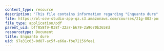 ```yaml
---
content_type: resource
description: 'This file contains information regarding "Enquanto dure". '
file: https://ol-ocw-studio-app-qa.s3.amazonaws.com/courses/21g-802-portuguese-ii-spring-2012/97a31c030d87ac5fe66afbe72156fea1_MIT21G_802S12_EnquantoDure.pdf
file_type: application/pdf
parent_uid: bff058f9-038f-32a7-b679-2a9670b3658d
resourcetype: Document
title: Enquanto dure
uid: 97a31c03-0d87-ac5f-e66a-fbe72156fea1
---
```

